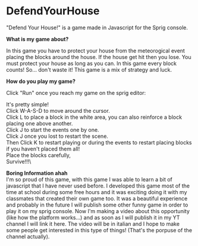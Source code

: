 # DefendYourHouse
"Defend Your House!" is a game made in Javascript for the Sprig console.

**What is my game about?**

In this game you have to protect your house from the meteorogical event placing the blocks around the house. If the house get hit then you lose. You must protect your house as long as you can. In this game every block counts! So... don't waste it! This game is a mix of strategy and luck.

**How do you play my game?**

Click "Run" once you reach my game on the sprig editor:

It's pretty simple!\
Click W-A-S-D to move around the cursor.\
Click L to place a block in the white area, you can also reinforce a block placing one above another.\
Click J to start the events one by one.\
Click J once you lost to restart the scene.\
Then Click K to restart playing or during the events to restart placing blocks if you haven't placed them all!\
Place the blocks carefully,\
Survive!!!\

**Boring Information ahah**\
I'm so proud of this game, with this game I was able to learn a bit of javascript that I have never used before. I developed this game most of the time at school during some free hours and it was exciting doing it with my classmates that created their own game too. It was a beautiful experience and probably in the future I will publish some other funny game in order to play it on my sprig console.
Now I'm making a video about this opportunity (like how the platform works...) and as soon as I will publish it in my YT channel I will link it here. The video will be in italian and I hope to make some people get interested in this type of things! (That's the porpuse of the channel actually). 
